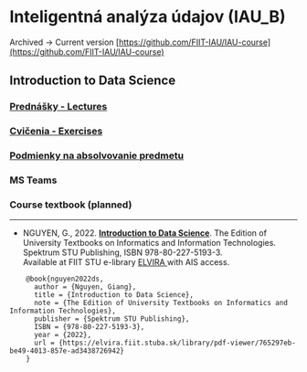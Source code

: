 #  Inteligentná analýza údajov (IAU_B)

Archived -> Current version [https://github.com/FIIT-IAU/IAU-course](https://github.com/FIIT-IAU/IAU-course)

## Introduction to Data Science

### [Prednášky - Lectures](https://github.com/FIIT-IAU/2020-2021/tree/master/prednasky)

### [Cvičenia - Exercises](https://github.com/FIIT-IAU/2020-2021/tree/master/cvicenia)

### [Podmienky na absolvovanie predmetu](https://github.com/FIIT-IAU/2020-2021/blob/master/rozne/README.md)

### MS Teams

### Course textbook (planned) 
------------

- NGUYEN, G., 2022. **[Introduction to Data Science](https://elvira.fiit.stuba.sk/library/pdf-viewer/765297eb-be49-4013-857e-ad3438726942)**. The Edition of University Textbooks on Informatics and Information Technologies. Spektrum STU Publishing, ISBN 978-80-227-5193-3. <br>Available at FIIT STU e-library [ ELVIRA ](https://elvira.fiit.stuba.sk/) with AIS access.
```
    @book{nguyen2022ds,   
      author = {Nguyen, Giang},  
      title = {Introduction to Data Science},
      note = {The Edition of University Textbooks on Informatics and Information Technologies},
      publisher = {Spektrum STU Publishing},
      ISBN = {978-80-227-5193-3}, 
      year = {2022},
      url = {https://elvira.fiit.stuba.sk/library/pdf-viewer/765297eb-be49-4013-857e-ad3438726942}
    }
```
